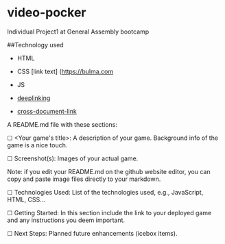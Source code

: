 # video-pocker
Individual Project1 at General Assembly bootcamp

##Technology used
- HTML
- CSS
[link text] (https://bulma.com
- JS

- [deeplinking](./README.md#Technoloies-used)
- [cross-document-link](./LICENSE)

A README.md file with these sections:

☐ <Your game's title>: A description of your game. Background info of the game is a nice touch.

☐ Screenshot(s): Images of your actual game.

Note: if you edit your README.md on the github website editor, you can copy and paste image files directly to your markdown.

☐ Technologies Used: List of the technologies used, e.g., JavaScript, HTML, CSS...

☐ Getting Started: In this section include the link to your deployed game and any instructions you deem important.

☐ Next Steps: Planned future enhancements (icebox items).
